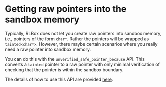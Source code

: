 # Getting raw pointers into the sandbox memory

Typically, RLBox does not let you create raw pointers into sandbox memory, i.e.,
pointers of the form `char*`. Rather the pointers will be wrapped as
`tainted<char*>`. However, there maybe certain scenarios where you really need a
raw pointer into sandbox memory.

You can do this with the `unverified_safe_pointer_because` API. This converts a
`tainted` pointer to a raw pointer with only minimal verification of checking
that the pointer is within the sandbox boundary.

The details of how to use this API are provided [here](/chapters/advanced/untainting-apis.md).
